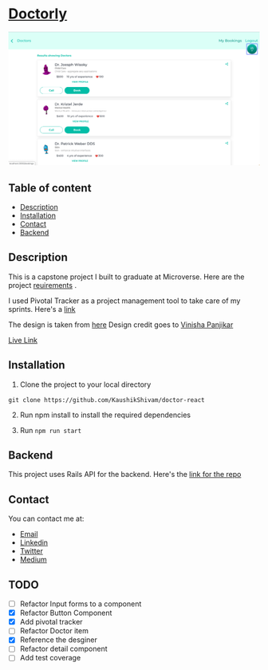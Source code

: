 # [Doctorly](https://doctorly-official.herokuapp.com/)

![Doctorly](screenshot.png)

## Table of content

- [Description](#description)
- [Installation](#installation)
- [Contact](#contact)
- [Backend](#backend)

## Description

This is a capstone project I built to graduate at Microverse. Here are the project [reuirements](https://www.notion.so/Final-Capstone-Project-Doctor-appointments-9b345aad940b4f0a951049fcb3da159f) .

I used Pivotal Tracker as a project management tool to take care of my sprints. Here's a [link](https://www.pivotaltracker.com/n/projects/2421361)

The design is taken from [here](https://www.behance.net/gallery/77208667/MediCo-Medical-mobile-app-UIUX-design)
Design credit goes to [Vinisha Panjikar](https://www.behance.net/vinishapanjikar)

[Live Link](https://doctorly-official.herokuapp.com/)

## Installation

1. Clone the project to your local directory

```
git clone https://github.com/KaushikShivam/doctor-react
```

2. Run npm install to install the required dependencies

3. Run `npm run start`

## Backend

This project uses Rails API for the backend. Here's the [link for the repo](https://github.com/KaushikShivam/doctor_api)

## Contact

You can contact me at:

- [Email](shivamkaushikofficial@gmail.com)
- [Linkedin](https://www.linkedin.com/in/shivam-kaushik-bb8162102/)
- [Twitter](https://twitter.com/kShivamDev)
- [Medium](https://medium.com/@shivamkaushikofficial)

## TODO

- [ ] Refactor Input forms to a component
- [x] Refactor Button Component
- [x] Add pivotal tracker
- [ ] Refactor Doctor item
- [x] Reference the desginer
- [ ] Refactor detail component
- [ ] Add test coverage
